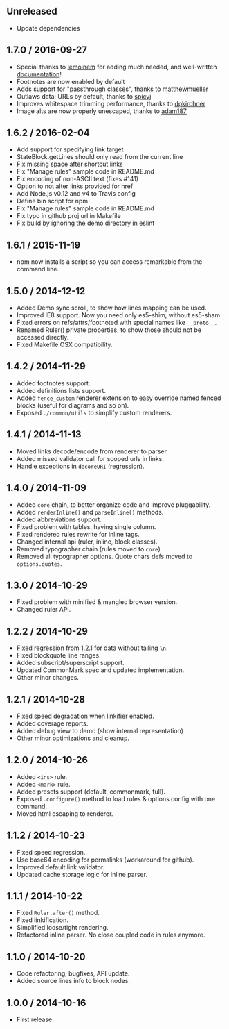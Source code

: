 Unreleased
------------------
- Update dependencies

1.7.0 / 2016-09-27
------------------

- Special thanks to [lemoinem](https://github.com/lemoinem) for adding much needed, and well-written [documentation](docs/)!
- Footnotes are now enabled by default
- Adds support for "passthrough classes", thanks to [matthewmueller](https://github.com/matthewmueller)
- Outlaws data: URLs by default, thanks to [spicyj](https://github.com/spicyj)
- Improves whitespace trimming performance, thanks to [dpkirchner](https://github.com/dpkirchner)
- Image alts are now properly unescaped, thanks to [adam187](https://github.com/adam187)

1.6.2 / 2016-02-04
------------------

- Add support for specifying link target
- StateBlock.getLines should only read from the current line
- Fix missing space after shortcut links
- Fix "Manage rules" sample code in README.md
- Fix encoding of non-ASCII text (fixes #141)
- Option to not alter links provided for href
- Add Node.js v0.12 and v4 to Travis config
- Define bin script for npm
- Fix "Manage rules" sample code in README.md
- Fix typo in github proj url in Makefile
- Fix build by ignoring the demo directory in eslint

1.6.1 / 2015-11-19
------------------

- npm now installs a script so you can access remarkable from the command
line.

1.5.0 / 2014-12-12
------------------

- Added Demo sync scroll, to show how lines mapping can be used.
- Improved IE8 support. Now you need only es5-shim, without es5-sham.
- Fixed errors on refs/attrs/footnoted with special names like `__proto__`.
- Renamed Ruler() private properties, to show those should not be accessed
  directly.
- Fixed Makefile OSX compatibility.


1.4.2 / 2014-11-29
------------------

- Added footnotes support.
- Added definitions lists support.
- Added `fence_custom` renderer extension to easy override
  named fenced blocks (useful for diagrams and so on).
- Exposed `./common/utils` to simplify custom renderers.


1.4.1 / 2014-11-13
------------------

- Moved links decode/encode from renderer to parser.
- Added missed validator call for scoped urls in links.
- Handle exceptions in `decoreURI` (regression).


1.4.0 / 2014-11-09
------------------

- Added `core` chain, to better organize code and improve pluggability.
- Added `renderInline()` and `parseInline()` methods.
- Added abbreviations support.
- Fixed problem with tables, having single column.
- Fixed rendered rules rewrite for inline tags.
- Changed internal api (ruler, inline, block classes).
- Removed typographer chain (rules moved to `core`).
- Removed all typographer options. Quote chars defs moved to `options.quotes`.


1.3.0 / 2014-10-29
------------------

- Fixed problem with minified & mangled browser version.
- Changed ruler API.


1.2.2 / 2014-10-29
------------------

- Fixed regression from 1.2.1 for data without tailing `\n`.
- Fixed blockquote line ranges.
- Added subscript/superscript support.
- Updated CommonMark spec and updated implementation.
- Other minor changes.


1.2.1 / 2014-10-28
------------------

- Fixed speed degradation when linkifier enabled.
- Added coverage reports.
- Added debug view to demo (show internal representation)
- Other minor optimizations and cleanup.


1.2.0 / 2014-10-26
------------------

- Added `<ins>` rule.
- Added `<mark>` rule.
- Added presets support (default, commonmark, full).
- Exposed `.configure()` method to load rules & options config with one command.
- Moved html escaping to renderer.


1.1.2 / 2014-10-23
------------------

- Fixed speed regression.
- Use base64 encoding for permalinks (workaround for github).
- Improved default link validator.
- Updated cache storage logic for inline parser.


1.1.1 / 2014-10-22
------------------

- Fixed `Ruler.after()` method.
- Fixed linkification.
- Simplified loose/tight rendering.
- Refactored inline parser. No close coupled code in rules anymore.


1.1.0 / 2014-10-20
------------------

- Code refactoring, bugfixes, API update.
- Added source lines info to block nodes.


1.0.0 / 2014-10-16
------------------

- First release.
